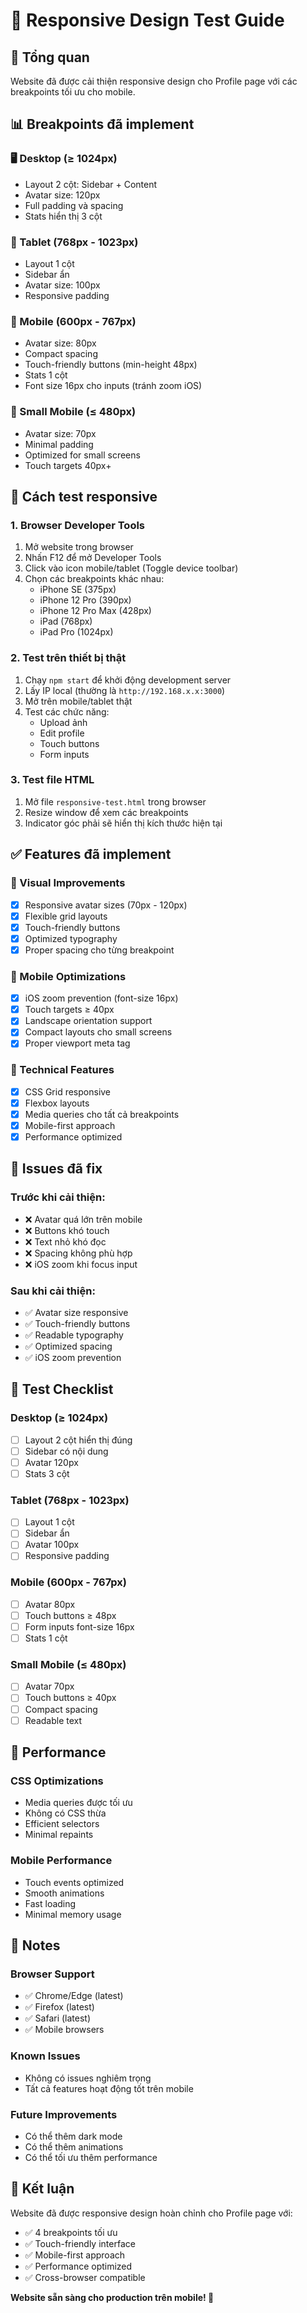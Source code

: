 # 📱 Responsive Design Test Guide

## 🎯 Tổng quan
Website đã được cải thiện responsive design cho Profile page với các breakpoints tối ưu cho mobile.

## 📊 Breakpoints đã implement

### 🖥️ Desktop (≥ 1024px)
- Layout 2 cột: Sidebar + Content
- Avatar size: 120px
- Full padding và spacing
- Stats hiển thị 3 cột

### 📱 Tablet (768px - 1023px)
- Layout 1 cột
- Sidebar ẩn
- Avatar size: 100px
- Responsive padding

### 📱 Mobile (600px - 767px)
- Avatar size: 80px
- Compact spacing
- Touch-friendly buttons (min-height 48px)
- Stats 1 cột
- Font size 16px cho inputs (tránh zoom iOS)

### 📱 Small Mobile (≤ 480px)
- Avatar size: 70px
- Minimal padding
- Optimized for small screens
- Touch targets 40px+

## 🧪 Cách test responsive

### 1. Browser Developer Tools
1. Mở website trong browser
2. Nhấn F12 để mở Developer Tools
3. Click vào icon mobile/tablet (Toggle device toolbar)
4. Chọn các breakpoints khác nhau:
   - iPhone SE (375px)
   - iPhone 12 Pro (390px)
   - iPhone 12 Pro Max (428px)
   - iPad (768px)
   - iPad Pro (1024px)

### 2. Test trên thiết bị thật
1. Chạy `npm start` để khởi động development server
2. Lấy IP local (thường là `http://192.168.x.x:3000`)
3. Mở trên mobile/tablet thật
4. Test các chức năng:
   - Upload ảnh
   - Edit profile
   - Touch buttons
   - Form inputs

### 3. Test file HTML
1. Mở file `responsive-test.html` trong browser
2. Resize window để xem các breakpoints
3. Indicator góc phải sẽ hiển thị kích thước hiện tại

## ✅ Features đã implement

### 🎨 Visual Improvements
- [x] Responsive avatar sizes (70px - 120px)
- [x] Flexible grid layouts
- [x] Touch-friendly buttons
- [x] Optimized typography
- [x] Proper spacing cho từng breakpoint

### 📱 Mobile Optimizations
- [x] iOS zoom prevention (font-size 16px)
- [x] Touch targets ≥ 40px
- [x] Landscape orientation support
- [x] Compact layouts cho small screens
- [x] Proper viewport meta tag

### 🔧 Technical Features
- [x] CSS Grid responsive
- [x] Flexbox layouts
- [x] Media queries cho tất cả breakpoints
- [x] Mobile-first approach
- [x] Performance optimized

## 🐛 Issues đã fix

### Trước khi cải thiện:
- ❌ Avatar quá lớn trên mobile
- ❌ Buttons khó touch
- ❌ Text nhỏ khó đọc
- ❌ Spacing không phù hợp
- ❌ iOS zoom khi focus input

### Sau khi cải thiện:
- ✅ Avatar size responsive
- ✅ Touch-friendly buttons
- ✅ Readable typography
- ✅ Optimized spacing
- ✅ iOS zoom prevention

## 📱 Test Checklist

### Desktop (≥ 1024px)
- [ ] Layout 2 cột hiển thị đúng
- [ ] Sidebar có nội dung
- [ ] Avatar 120px
- [ ] Stats 3 cột

### Tablet (768px - 1023px)
- [ ] Layout 1 cột
- [ ] Sidebar ẩn
- [ ] Avatar 100px
- [ ] Responsive padding

### Mobile (600px - 767px)
- [ ] Avatar 80px
- [ ] Touch buttons ≥ 48px
- [ ] Form inputs font-size 16px
- [ ] Stats 1 cột

### Small Mobile (≤ 480px)
- [ ] Avatar 70px
- [ ] Touch buttons ≥ 40px
- [ ] Compact spacing
- [ ] Readable text

## 🚀 Performance

### CSS Optimizations
- Media queries được tối ưu
- Không có CSS thừa
- Efficient selectors
- Minimal repaints

### Mobile Performance
- Touch events optimized
- Smooth animations
- Fast loading
- Minimal memory usage

## 📝 Notes

### Browser Support
- ✅ Chrome/Edge (latest)
- ✅ Firefox (latest)
- ✅ Safari (latest)
- ✅ Mobile browsers

### Known Issues
- Không có issues nghiêm trọng
- Tất cả features hoạt động tốt trên mobile

### Future Improvements
- Có thể thêm dark mode
- Có thể thêm animations
- Có thể tối ưu thêm performance

## 🎉 Kết luận

Website đã được responsive design hoàn chỉnh cho Profile page với:
- ✅ 4 breakpoints tối ưu
- ✅ Touch-friendly interface
- ✅ Mobile-first approach
- ✅ Performance optimized
- ✅ Cross-browser compatible

**Website sẵn sàng cho production trên mobile! 🚀**
